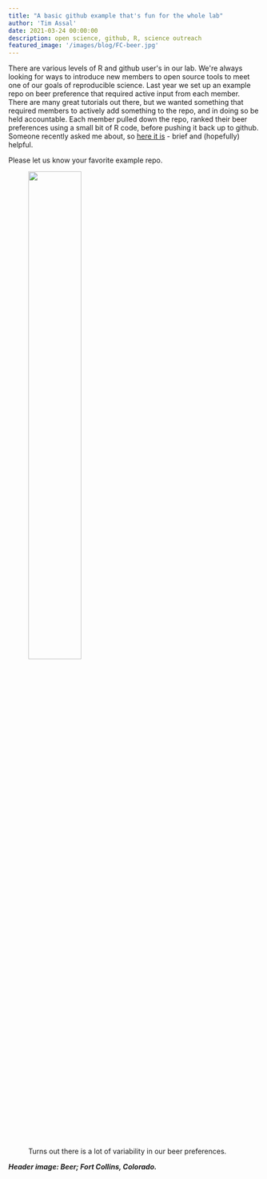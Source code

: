 ```yaml
---
title: "A basic github example that's fun for the whole lab"
author: 'Tim Assal'
date: 2021-03-24 00:00:00
description: open science, github, R, science outreach
featured_image: '/images/blog/FC-beer.jpg'
---
```


There are various levels of R and github user's in our lab. We're always looking for ways to introduce new members to open source tools to meet one of our goals of reproducible science. Last year we set up an example repo on beer preference that required active input from each member. There are many great tutorials out there, but we wanted something that required members to actively add something to the repo, and in doing so be held accountable. Each member pulled down the repo, ranked their beer preferences using a small bit of R code, before pushing it back up to github. Someone recently asked me about, so [here it is](https://github.com/tjassal/LabBeerPreference) - brief and (hopefully) helpful. 

Please let us know your favorite example repo. 

<figure>
  <img src='../../images/blog/LabBeerPrefsLogo.jpg' style="width: 50%; height= 50%">
  <figcaption>Turns out there is a lot of variability in our beer preferences.</figcaption>
</figure>

***Header image: Beer; Fort Collins, Colorado.***

